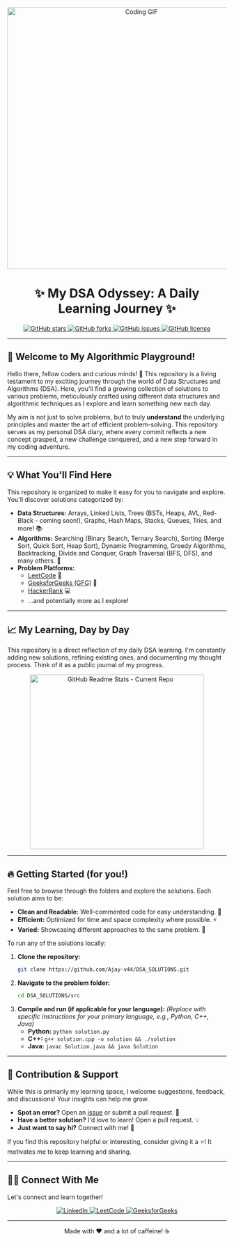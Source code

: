 <div align="center">
  <img src="https://media3.giphy.com/media/aUovxH8Vf9qDu/giphy.gif" alt="Coding GIF" width="600"/>
</div>

<h1 align="center"> ✨ My DSA Odyssey: A Daily Learning Journey ✨</h1>

<p align="center">
  <a href="https://github.com/Ajay-v44/DSA_SOLUTIONS/stargazers">
    <img src="https://img.shields.io/github/stars/Ajay-v44/DSA_SOLUTIONS?style=social" alt="GitHub stars">
  </a>
  <a href="https://github.com/Ajay-v44/DSA_SOLUTIONS/forks">
    <img src="https://img.shields.io/github/forks/Ajay-v44/DSA_SOLUTIONS?style=social" alt="GitHub forks">
  </a>
  <a href="https://github.com/Ajay-v44/DSA_SOLUTIONS/issues">
    <img src="https://img.shields.io/github/issues/Ajay-v44/DSA_SOLUTIONS" alt="GitHub issues">
  </a>
  <a href="https://github.com/Ajay-v44/DSA_SOLUTIONS/blob/main/LICENSE">
    <img src="https://img.shields.io/github/license/Ajay-v44/DSA_SOLUTIONS" alt="GitHub license">
  </a>
</p>

---

## 🚀 Welcome to My Algorithmic Playground!

Hello there, fellow coders and curious minds! 👋 This repository is a living testament to my exciting journey through the world of Data Structures and Algorithms (DSA). Here, you'll find a growing collection of solutions to various problems, meticulously crafted using different data structures and algorithmic techniques as I explore and learn something new each day.

My aim is not just to solve problems, but to truly **understand** the underlying principles and master the art of efficient problem-solving. This repository serves as my personal DSA diary, where every commit reflects a new concept grasped, a new challenge conquered, and a new step forward in my coding adventure.

---

## 💡 What You'll Find Here

This repository is organized to make it easy for you to navigate and explore. You'll discover solutions categorized by:

* **Data Structures:** Arrays, Linked Lists, Trees (BSTs, Heaps, AVL, Red-Black - coming soon!), Graphs, Hash Maps, Stacks, Queues, Tries, and more! 📚
* **Algorithms:** Searching (Binary Search, Ternary Search), Sorting (Merge Sort, Quick Sort, Heap Sort), Dynamic Programming, Greedy Algorithms, Backtracking, Divide and Conquer, Graph Traversal (BFS, DFS), and many others. 🧠
* **Problem Platforms:**
    * [LeetCode](https://leetcode.com/u/Ajay_v44/) 🚀
    * [GeeksforGeeks (GFG)](https://www.geeksforgeeks.org/user/vajay06o4/) 📖
    * [HackerRank](https://www.hackerrank.com/YOUR_HACKERRANK_PROFILE/) 💻
    * ...and potentially more as I explore!

---

## 📈 My Learning, Day by Day

This repository is a direct reflection of my daily DSA learning. I'm constantly adding new solutions, refining existing ones, and documenting my thought process. Think of it as a public journal of my progress.

<div align="center">
  <img src="https://github-readme-stats.vercel.app/api/pin/?username=Ajay-v44&repo=DSA_SOLUTIONS&theme=radical&hide_border=true&show_icons=true" alt="GitHub Readme Stats - Current Repo" width="400"/>
</div>

---

## 🔥 Getting Started (for you!)

Feel free to browse through the folders and explore the solutions. Each solution aims to be:

* **Clean and Readable:** Well-commented code for easy understanding. 🧹
* **Efficient:** Optimized for time and space complexity where possible. ⚡
* **Varied:** Showcasing different approaches to the same problem. 🎨

To run any of the solutions locally:

1.  **Clone the repository:**
    ```bash
    git clone https://github.com/Ajay-v44/DSA_SOLUTIONS.git
    ```
2.  **Navigate to the problem folder:**
    ```bash
    cd DSA_SOLUTIONS/src
    ```
3.  **Compile and run (if applicable for your language):**
    *(Replace with specific instructions for your primary language, e.g., Python, C++, Java)*
    * **Python:** `python solution.py`
    * **C++:** `g++ solution.cpp -o solution && ./solution`
    * **Java:** `javac Solution.java && java Solution`

---

## 🤝 Contribution & Support

While this is primarily my learning space, I welcome suggestions, feedback, and discussions! Your insights can help me grow.

* **Spot an error?** Open an [issue](https://github.com/Ajay-v44/DSA_SOLUTIONS/issues) or submit a pull request. 🐛
* **Have a better solution?** I'd love to learn! Open a pull request. 💡
* **Just want to say hi?** Connect with me! 👋

If you find this repository helpful or interesting, consider giving it a ⭐! It motivates me to keep learning and sharing.

---

## 👨‍💻 Connect With Me

Let's connect and learn together!

<p align="center">
  <a href="https://www.linkedin.com/in/ajay-v44/" target="_blank">
    <img src="https://img.shields.io/badge/LinkedIn-%230077B5.svg?&style=for-the-badge&logo=linkedin&logoColor=white" alt="LinkedIn">
  </a>
  <a href="https://leetcode.com/u/Ajay_v44/" target="_blank">
    <img src="https://img.shields.io/badge/LeetCode-000000?style=for-the-badge&logo=leetcode&logoColor=yellow" alt="LeetCode">
  </a>
  <a href="https://www.geeksforgeeks.org/user/vajay06o4/" target="_blank">
    <img src="https://img.shields.io/badge/GeeksforGeeks-308D46?style=for-the-badge&logo=geeksforgeeks&logoColor=white" alt="GeeksforGeeks">
  </a>
  </p>

---

<p align="center">Made with ❤️ and a lot of caffeine! ☕</p>